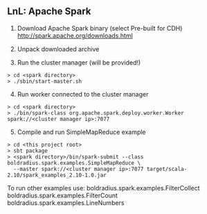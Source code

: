 ## LnL: Apache Spark

1. Download Apache Spark binary (select Pre-built for CDH)
   http://spark.apache.org/downloads.html

2. Unpack downloaded archive

3. Run the cluster manager (will be provided!)

```
> cd <spark directory>
> ./sbin/start-master.sh
```

4. Run worker connected to the cluster manager

```
> cd <spark directory>
> ./bin/spark-class org.apache.spark.deploy.worker.Worker spark://<cluster manager ip>:7077
```

5. Compile and run SimpleMapReduce example

```
> cd <this project root>
> sbt package
> <spark directory>/bin/spark-submit --class boldradius.spark.examples.SimpleMapReduce \
  --master spark://<cluster manager ip>:7077 target/scala-2.10/spark_examples_2.10-1.0.jar
```

To run other examples use:
boldradius.spark.examples.FilterCollect
boldradius.spark.examples.FilterCount
boldradius.spark.examples.LineNumbers